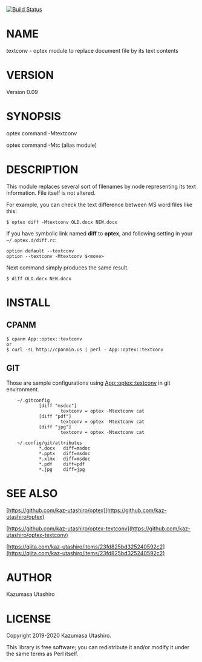 [![Build Status](https://travis-ci.com/kaz-utashiro/optex-textconv.svg?branch=master)](https://travis-ci.com/kaz-utashiro/optex-textconv)
# NAME

textconv - optex module to replace document file by its text contents

# VERSION

Version 0.09

# SYNOPSIS

optex command -Mtextconv

optex command -Mtc (alias module)

# DESCRIPTION

This module replaces several sort of filenames by node representing
its text information.  File itself is not altered.

For example, you can check the text difference between MS word files
like this:

    $ optex diff -Mtextconv OLD.docx NEW.docx

If you have symbolic link named **diff** to **optex**, and following
setting in your `~/.optex.d/diff.rc`:

    option default --textconv
    option --textconv -Mtextconv $<move>

Next command simply produces the same result.

    $ diff OLD.docx NEW.docx

# INSTALL

## CPANM

    $ cpanm App::optex::textconv
    or
    $ curl -sL http://cpanmin.us | perl - App::optex::textconv

## GIT

Those are sample configurations using [App::optex::textconv](https://metacpan.org/pod/App::optex::textconv) in git
environment.

        ~/.gitconfig
                [diff "msdoc"]
                        textconv = optex -Mtextconv cat
                [diff "pdf"]
                        textconv = optex -Mtextconv cat
                [diff "jpg"]
                        textconv = optex -Mtextconv cat

        ~/.config/git/attributes
                *.docx   diff=msdoc
                *.pptx   diff=msdoc
                *.xlmx   diff=msdoc
                *.pdf    diff=pdf
                *.jpg    diff=jpg

# SEE ALSO

[https://github.com/kaz-utashiro/optex](https://github.com/kaz-utashiro/optex)

[https://github.com/kaz-utashiro/optex-textconv](https://github.com/kaz-utashiro/optex-textconv)

[https://qiita.com/kaz-utashiro/items/23fd825bd325240592c2](https://qiita.com/kaz-utashiro/items/23fd825bd325240592c2)

# AUTHOR

Kazumasa Utashiro

# LICENSE

Copyright 2019-2020 Kazumasa Utashiro.

This library is free software; you can redistribute it and/or modify
it under the same terms as Perl itself.
